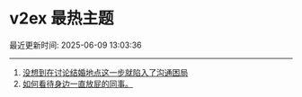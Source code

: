 # v2ex 最热主题

最近更新时间: 2025-06-09 13:03:36

--- 
1. [没想到在讨论结婚地点这一步就陷入了沟通困局](https://www.v2ex.com/t/1137271) 
2. [如何看待身边一直放屁的同事。](https://www.v2ex.com/t/1137274) 
